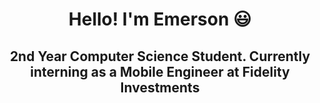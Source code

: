 # <p style="text-align: center;">Hello! I'm Emerson 😃</p>

## <p style="text-align: center;">2nd Year Computer Science Student. Currently interning as a Mobile Engineer at Fidelity Investments</p>
